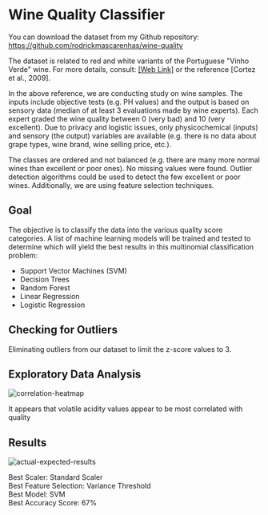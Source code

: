 # Wine Quality Classifier
You can download the dataset from my Github repository: https://github.com/rodrickmascarenhas/wine-quality

The dataset is related to red and white variants of the Portuguese "Vinho Verde" wine. For more details, consult: <a href="https://www.vinhoverde.pt/en/">[Web Link]</a>  or the reference [Cortez et al., 2009]. 

In the above reference, we are conducting study on wine samples. The inputs include objective tests (e.g. PH values) and the output is based on sensory data (median of at least 3 evaluations made by wine experts). Each expert graded the wine quality between 0 (very bad) and 10 (very excellent). Due to privacy and logistic issues, only physicochemical (inputs) and sensory (the output) variables are available (e.g. there is no data about grape types, wine brand, wine selling price, etc.).

The classes are ordered and not balanced (e.g. there are many more normal wines than excellent or poor ones). No missing values were found. Outlier detection algorithms could be used to detect the few excellent or poor wines. Additionally, we are using feature selection techniques.

## Goal

The objective is to classify the data into the various quality score categories. A list of machine learning models will be trained and tested to determine which will yield the best results in this multinomial classification problem:

- Support Vector Machines (SVM)
- Decision Trees
- Random Forest
- Linear Regression
- Logistic Regression

## Checking for Outliers

Eliminating outliers from our dataset to limit the z-score values to 3.

## Exploratory Data Analysis

![correlation-heatmap](https://github.com/rodrickmascarenhas/wine-quality/assets/30309234/e5fe8395-71c0-4a2c-abba-0041386a8fd7)

It appears that volatile acidity values appear to be most correlated with quality

## Results

![actual-expected-results](https://github.com/rodrickmascarenhas/wine-quality/assets/30309234/2009c506-50ea-4284-bc23-056ae2902da8)

Best Scaler: Standard Scaler
<br />Best Feature Selection: Variance Threshold
<br />Best Model: SVM
<br /> Best Accuracy Score: 67%
